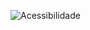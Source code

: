 
![Acessibilidade](https://github.com/user-attachments/assets/b93f4d2f-279a-4226-9f65-7054c63334d6)
